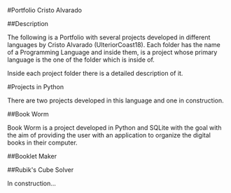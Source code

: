 #Portfolio Cristo Alvarado

##Description

The following is a Portfolio with several projects developed in different languages by Cristo Alvarado (UlteriorCoast18). Each folder has the name of a Programming Language and inside them, is a project whose primary language is the one of the folder which is inside of.

Inside each project folder there is a detailed description of it.

#Projects in Python

There are two projects developed in this language and one in construction.

##Book Worm

Book Worm is a project developed in Python and SQLite with the goal with the aim of providing the user with an application to organize the digital books in their computer.

##Booklet Maker



##Rubik's Cube Solver

In construction...